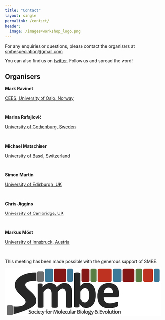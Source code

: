 ```yaml
---
title: "Contact"
layout: single
permalink: /contact/
header:
  image: /images/workshop_logo.png
---
```


For any enquiries or questions, please contact the organisers at [smbespeciation@gmail.com](mailto:smbespeciation@gmail.com)

You can also find us on [twitter](https://twitter.com/SMBE_speciation). Follow us and spread the word!

## Organisers

**Mark Ravinet**

[CEES, University of Oslo, Norway](https://www.mn.uio.no/cees/english/people/researcher-postdoc/msravine/)

<figure style="width: 200px" class="align-centre">
  <img src="{{ site.url }}{{ site.baseurl }}/images/markravinet.jpeg" alt="">
</figure>

**Marina Rafajlović**

[University of Gothenburg, Sweden](https://marine.gu.se/english/about-us/staff?languageId=100001&userId=xrafma)

<figure style="width: 200px" class="align-centre">
  <img src="{{ site.url }}{{ site.baseurl }}/images/marina.jpg" alt="">
</figure>

**Michael Matschiner**

[University of Basel, Switzerland](http://evoinformatics.eu/michaelmatschiner.htm)

<figure style="width: 200px" class="align-centre">
  <img src="{{ site.url }}{{ site.baseurl }}/images/m_matschiner.jpg" alt="">
</figure>

**Simon Martin**

[University of Edinburgh, UK](https://simonmartinlab.org/)

<figure style="width: 200px" class="align-centre">
  <img src="{{ site.url }}{{ site.baseurl }}/images/simon_martin.jpeg" alt="">
</figure>

**Chris Jiggins**

[University of Cambridge, UK](https://heliconius.zoo.cam.ac.uk/people/chris-jiggins/)

<figure style="width: 200px" class="align-centre">
  <img src="{{ site.url }}{{ site.baseurl }}/images/chris_jiggins.jpg" alt="">
</figure>

**Markus Möst**

[University of Innsbruck, Austria](https://www.uibk.ac.at/ecology/staff/persons/moest.html.en)

<figure style="width: 200px" class="align-centre">
  <img src="{{ site.url }}{{ site.baseurl }}/images/Markus.jpg" alt="">
</figure>

This meeting has been made possible with the generous support of SMBE.

![](/images/smbeslide.png)
